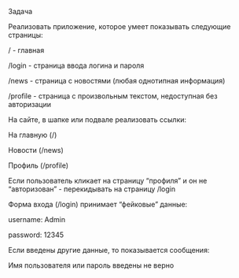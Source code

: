 Задача

Реализовать приложение, которое умеет показывать следующие страницы:

/ - главная 

/login - страница ввода логина и пароля

/news - страница с новостями (любая однотипная информация)

/profile - страница с произвольным текстом, недоступная без авторизации

На сайте, в шапке или подвале реализовать ссылки:

На главную (/)

Новости (/news)

Профиль (/profile)

Если пользователь кликает на страницу “профиля” и он не “авторизован” - перекидывать на страницу /login

Форма входа (/login) принимает “фейковые” данные:

username: Admin

password: 12345 

Если введены другие данные, то показывается сообщения:

Имя пользователя или пароль введены не верно 
